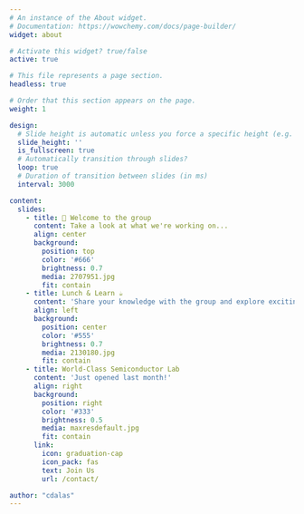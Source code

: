 ```yaml
---
# An instance of the About widget.
# Documentation: https://wowchemy.com/docs/page-builder/
widget: about

# Activate this widget? true/false
active: true

# This file represents a page section.
headless: true

# Order that this section appears on the page.
weight: 1

design:
  # Slide height is automatic unless you force a specific height (e.g. '400px')
  slide_height: ''
  is_fullscreen: true
  # Automatically transition through slides?
  loop: true
  # Duration of transition between slides (in ms)
  interval: 3000

content:
  slides:
    - title: 👋 Welcome to the group
      content: Take a look at what we're working on...
      align: center
      background:
        position: top
        color: '#666'
        brightness: 0.7
        media: 2707951.jpg
        fit: contain
    - title: Lunch & Learn ☕️
      content: 'Share your knowledge with the group and explore exciting new topics together!'
      align: left
      background:
        position: center
        color: '#555'
        brightness: 0.7
        media: 2130180.jpg
        fit: contain
    - title: World-Class Semiconductor Lab
      content: 'Just opened last month!'
      align: right
      background:
        position: right
        color: '#333'
        brightness: 0.5
        media: maxresdefault.jpg
        fit: contain
      link:
        icon: graduation-cap
        icon_pack: fas
        text: Join Us
        url: /contact/

author: "cdalas"
---
```

